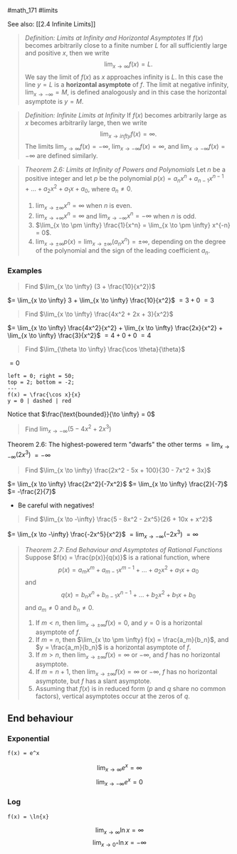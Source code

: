 #math_171 #limits

See also: [[2.4 Infinite Limits]]

> *Definition: Limits at Infinity and Horizontal Asymptotes*
> If $f(x)$ becomes arbitrarily close to a finite number $L$ for all sufficiently large and positive $x$, then we write
> $$ \lim_{x \to \infty} f(x) = L. $$
> We say the limit of $f(x)$ as $x$ approaches infinity is $L$. In this case the line $y = L$ is a **horizontal asymptote** of $f$. The limit at negative infinity, $\lim_{x \to -\infty} = M$, is defined analogously and in this case the horizontal asymptote is $y = M$.

> *Definition: Infinite Limits at Infinity*
> If $f(x)$ becomes arbitrarily large as $x$ becomes arbitrarily large, then we write
> $$ \lim_{x \to infty} f(x) = \infty. $$
> The limits $\lim_{x \to \infty} f(x) = -\infty$, $\lim_{x \to -\infty} f(x) = \infty$, and $\lim_{x \to -\infty} f(x) = -\infty$ are defined similarly.

> *Theorem 2.6: Limits at Infinity of Powers and Polynomials*
> Let $n$ be a positive integer and let $p$ be the polynomial $p(x) = a_n x^n + a_{n - 1} x^{n - 1} + \dots + a_2 x^2 + a_1 x + a_0$, where $a_n \neq 0$.
> 1. $\lim_{x \to \pm \infty} x^n = \infty$ when $n$ is even.
> 2. $\lim_{x \to +\infty} x^n = \infty$ and $\lim_{x \to -\infty} x^n = -\infty$ when $n$ is odd.
> 3. $\lim_{x \to \pm \infty} \frac{1}{x^n} = \lim_{x \to \pm \infty} x^{-n} = 0$.
> 4. $\lim_{x \to \pm \infty} p(x) = \lim_{x \to \pm \infty} (a_n x^n) = \pm \infty$, depending on the degree of the polynomial and the sign of the leading coefficient $a_n$.

### Examples

> Find $\lim_{x \to \infty} (3 + \frac{10}{x^2})$

$= \lim_{x \to \infty} 3 + \lim_{x \to \infty} \frac{10}{x^2}$
$= 3 + 0$
$= 3$

> Find $\lim_{x \to \infty} \frac{4x^2 + 2x + 3}{x^2}$

$= \lim_{x \to \infty} \frac{4x^2}{x^2} + \lim_{x \to \infty} \frac{2x}{x^2} + \lim_{x \to \infty} \frac{3}{x^2}$
$= 4 + 0 + 0$
$= 4$

> Find $\lim_{\theta \to \infty} \frac{\cos \theta}{\theta}$

$= 0$

```desmos-graph
left = 0; right = 50;
top = 2; bottom = -2;
---
f(x) = \frac{\cos x}{x}
y = 0 | dashed | red
```

Notice that $\frac{\text{bounded}}{\to \infty} = 0$

> Find $\lim_{x \to -\infty} (5 - 4x^2 + 2x^3)$

Theorem 2.6: The highest-powered term "dwarfs" the other terms
$= \lim_{x \to -\infty} (2x^3)$
$= -\infty$

> Find $\lim_{x \to \infty} \frac{2x^2 - 5x + 100}{30 - 7x^2 + 3x}$

$= \lim_{x \to \infty} \frac{2x^2}{-7x^2}$
$= \lim_{x \to \infty} \frac{2}{-7}$
$= -\frac{2}{7}$

- Be careful with negatives!

> Find $\lim_{x \to -\infty} \frac{5 - 8x^2 - 2x^5}{26 + 10x + x^2}$

$= \lim_{x \to -\infty} \frac{-2x^5}{x^2}$
$= \lim_{x \to -\infty} (-2x^3)$
$= \infty$

> *Theorem 2.7: End Behaviour and Asymptotes of Rational Functions*
> Suppose $f(x) = \frac{p(x)}{q(x)}$ is a rational function, where
> $$ p(x) = a_m x^m + a_{m - 1} x^{m - 1} + \dots + a_2 x^2 + a_1 x + a_0 $$
> and
> $$ q(x) = b_n x^n + b_{n - 1} x^{n - 1} + \dots + b_2 x^2 + b_1 x + b_0 $$
> and $a_m \neq 0$ and $b_n \neq 0$.
> 1. If $m < n$, then $\lim_{x \to \pm \infty} f(x) = 0$, and $y = 0$ is a horizontal asymptote of $f$.
> 2. If $m = n$, then $\lim_{x \to \pm \infty} f(x) = \frac{a_m}{b_n}$, and $y = \frac{a_m}{b_n}$ is a horizontal asymptote of $f$.
> 3. If $m > n$, then $\lim_{x \to \pm \infty} f(x) = \infty$ or $-\infty$, and $f$ has no horizontal asymptote.
> 4. If $m = n + 1$, then $\lim_{x \to \pm \infty} f(x) = \infty$ or $-\infty$, $f$ has no horizontal asymptote, but $f$ has a slant asymptote.
> 5. Assuming that $f(x)$ is in reduced form ($p$ and $q$ share no common factors), vertical asymptotes occur at the zeros of $q$.

## End behaviour

### Exponential

```desmos-graph
f(x) = e^x
```

$$ \lim_{x \to \infty} e^x = \infty $$
$$ \lim_{x \to -\infty} e^x = 0 $$

### Log

```desmos-graph
f(x) = \ln{x}
```

$$ \lim_{x \to \infty} \ln x = \infty $$
$$ \lim_{x \to 0^+} \ln x = -\infty $$